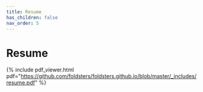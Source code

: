 ```yaml
---
title: Resume
has_children: false
nav_order: 5
---
```


# Resume

{% include pdf_viewer.html pdf="https://github.com/foldsters/foldsters.github.io/blob/master/_includes/resume.pdf" %}
